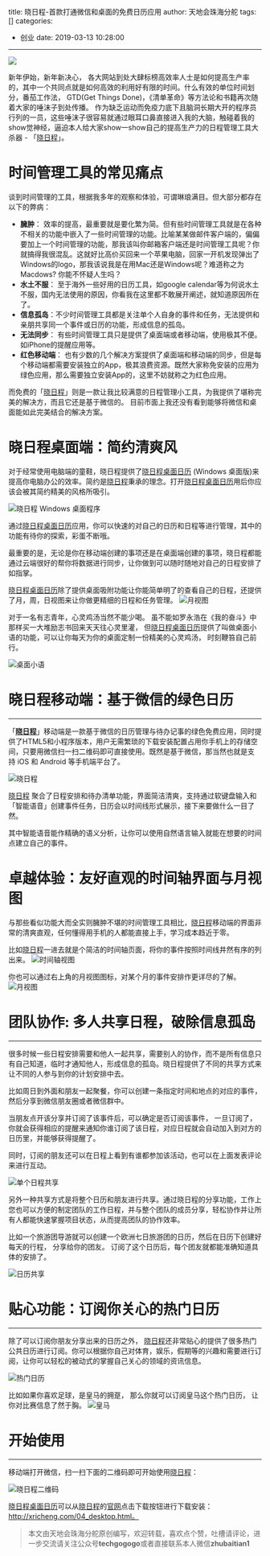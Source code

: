 title: 晓日程-首款打通微信和桌面的免费日历应用
author: 天地会珠海分舵
tags: []
categories:
  - 创业
date: 2019-03-13 10:28:00
---
![](https://upload-images.jianshu.io/upload_images/264714-f613c93022d59171.png?imageMogr2/auto-orient/strip%7CimageView2/2/w/1240)

新年伊始，新年新决心， 各大网站到处大肆标榜高效率人士是如何提高生产率的，其中一个共同点就是如何高效的利用好有限的时间。什么有效的单位时间划分，番茄工作法， GTD(Get Things Done)，《清单革命》等方法论和书籍再次随着大家的唾沫子到处传播。 作为缺乏运动而免疫力底下且脑洞长期大开的程序员行列的一员，这些唾沫子很容易就通过眼耳口鼻直接进入我的大脑，触碰着我的show觉神经，逼迫本人给大家show一show自己的提高生产力的日程管理工具大杀器 - 「[晓日程](https://xricheng.com/)」。

# 时间管理工具的常见痛点
谈到时间管理的工具，根据我多年的观察和体验，可谓琳琅满目。但大部分都存在以下的弊病：

- **臃肿**： 效率的提高，最重要就是要化繁为简。但有些时间管理工具就是在各种不相关的功能中嵌入了一些时间管理的功能。比喻某某做邮件客户端的，偏偏要加上一个时间管理的功能，那我该叫你邮箱客户端还是时间管理工具呢？你就搞得我很混乱。这就好比高价买回来一个苹果电脑，回家一开机发现弹出了Windows的logo，那我该说我是在用Mac还是Windows呢？难道称之为Macdows? 你能不怀疑人生吗？
- **水土不服**： 至于海外一些好用的日历工具，如google calendar等为何说水土不服，国内无法使用的原因，你看我在这里都不敢展开阐述，就知道原因所在了。
- **信息孤岛**：不少时间管理工具都是关注单个人自身的事件和任务，无法提供和亲朋共享同一个事件或日历的功能，形成信息的孤岛。
- **无法同步**： 有些时间管理工具只是提供了桌面端或者移动端，使用极其不便。 如iPhone的提醒应用等。
- **红色移动端**： 也有少数的几个解决方案提供了桌面端和移动端的同步，但是每个移动端都需要安装独立的App，极其浪费资源。既然大家称免安装的应用为绿色应用，那么需要独立安装App的，这里不妨就称之为红色应用。

而免费的「[晓日程](https://xricheng.com/)」则是一款让我比较满意的日程管理小工具，为我提供了堪称完美的解决方，而且它还是基于微信的。 目前市面上我还没有看到能够将微信和桌面能如此完美结合的解决方案。

# 晓日程桌面端：简约清爽风

 对于经常使用电脑端的童鞋，晓日程提供了[晓日程桌面日历](https://xricheng.com/) (Windows 桌面版)来提高你电脑办公的效率。简约是[晓日程](https://xricheng.com/)秉承的理念。打开[晓日程桌面日历](https://xricheng.com/)用后你应该会被其简约精美的风格所吸引。

![晓日程 Windows 桌面程序](https://upload-images.jianshu.io/upload_images/264714-224406ce3ba42b3d.png?imageMogr2/auto-orient/strip%7CimageView2/2/w/1240)

通过[晓日程桌面日历](https://xricheng.com/)应用，你可以快速的对自己的日历和日程等进行管理，其中的功能有待你的探索，彩蛋不断哦。

最重要的是，无论是你在移动端创建的事项还是在桌面端创建的事项，晓日程都能通过云端很好的帮你将数据进行同步，让你做到可以随时随地对自己的日程安排了如指掌。

[晓日程桌面日历](https://xricheng.com/)除了提供桌面吸附功能让你能简单明了的查看自己的日程，还提供了月，周，日视图来让你做更精细的日程和任务管理。
![月视图](https://upload-images.jianshu.io/upload_images/264714-4f5a3177da3ccc58.png?imageMogr2/auto-orient/strip%7CimageView2/2/w/1240)

对于一名有志青年，心灵鸡汤当然不能少喝。 虽不能如罗永浩在《我的奋斗》中那样买一大堆励志书回来天天往心灵里灌， 但[晓日程桌面日历](https://xricheng.com/)提供了叫做桌面小语的功能，可以让你每天为你的桌面定制一份精美的心灵鸡汤， 时刻鞭笞自己前行。

![桌面小语](https://upload-images.jianshu.io/upload_images/264714-f613c93022d59171.png?imageMogr2/auto-orient/strip%7CimageView2/2/w/1240)

# 晓日程移动端：基于微信的绿色日历
---
「[**晓日程**](https://xricheng.com/)」移动端是一款基于微信的日历管理与待办记事的绿色免费应用，同时提供了HTML5和小程序版本，用户无需繁琐的下载安装配置占用你手机上的存储空间，只要用微信扫一扫二维码即可直接使用。既然是基于微信，那当然也就是支持 iOS 和 Android 等手机端平台了。

![晓日程](https://upload-images.jianshu.io/upload_images/264714-c88021e3fb117f7f.png?imageMogr2/auto-orient/strip%7CimageView2/2/w/1240)

[晓日程](https://xricheng.com/) 聚合了日程安排和待办清单功能，界面简洁清爽，支持通过软键盘输入和「智能语音」创建事件任务，日历会以时间线形式展示，接下来要做什么一目了然。

其中智能语音能作精确的语义分析，让你可以使用自然语言输入就能在想要的时间点建立自己的事件。

# 卓越体验：友好直观的时间轴界面与月视图
与那些看似功能大而全实则臃肿不堪的时间管理工具相比，[晓日程](https://xricheng.com/)移动端的界面非常的清爽直观，任何懂得用手机的人都能直接上手，学习成本趋近于零。

比如[晓日程](https://xricheng.com/)一进去就是个简洁的时间轴页面，将你的事件按照时间线井然有序的列出来。
![时间轴视图](https://upload-images.jianshu.io/upload_images/264714-0b79b1909a4fc061.png?imageMogr2/auto-orient/strip%7CimageView2/2/w/1240)

你也可以通过右上角的月视图图标，对某个月的事件安排作更详尽的了解。
![月视图](https://upload-images.jianshu.io/upload_images/264714-f0fe7204512e8b58.png?imageMogr2/auto-orient/strip%7CimageView2/2/w/1240)

# 团队协作: 多人共享日程，破除信息孤岛
---
很多时候一些日程安排需要和他人一起共享，需要别人的协作，而不是所有信息只有自己知道，临时才通知他人，形成信息的孤岛。晓日程提供了不同的共享方式来让不同的人参与到你的计划安排中去。

比如周日到外面和朋友一起聚餐，你可以创建一条指定时间和地点的对应的事件，然后分享到微信朋友圈或者微信群中。

当朋友点开该分享并订阅了该事件后，可以确定是否订阅该事件， 一旦订阅了，你就会获得相应的提醒来通知你谁订阅了该日程，对应日程就会自动加入到对方的日历里，并能够获得提醒了。

同时，订阅的朋友还可以在日程上看到有谁都参加该活动，也可以在上面发表评论来进行互动。

![单个日程共享](https://upload-images.jianshu.io/upload_images/264714-69caa08a942037b9.png?imageMogr2/auto-orient/strip%7CimageView2/2/w/1240)

另外一种共享方式是将整个日历和朋友进行共享。通过晓日程的分享功能，工作上您也可以方便的制定团队的工作日程，并与整个团队的成员分享，轻松协作并让所有人都能快速掌握项目状态，从而提高团队的协作效率。

比如一个旅游团导游就可以创建一个欧洲七日旅游团的日历，然后在日历下创建好每天的行程， 分享给你的团友。 订阅了这个日历后，每个团友就都能准确知道具体的安排了。


![日历共享](https://upload-images.jianshu.io/upload_images/264714-a6305ad3396441f6.png?imageMogr2/auto-orient/strip%7CimageView2/2/w/1240)

# 贴心功能：订阅你关心的热门日历
---
除了可以订阅你朋友分享出来的日历之外， [晓日程](https://xricheng.com/)还非常贴心的提供了很多热门公共日历进行订阅。你可以根据你自己对体育，娱乐，假期等的兴趣和需要进行订阅，让你可以轻松的被动式的掌握自己关心的领域的资讯信息。 

![热门日历](https://upload-images.jianshu.io/upload_images/264714-2826d61390529a51.png?imageMogr2/auto-orient/strip%7CimageView2/2/w/1240)

比如如果你喜欢足球，是皇马的拥趸， 那么你就可以订阅皇马这个热门日历， 让你对比赛信息了然于胸。
![皇马](https://upload-images.jianshu.io/upload_images/264714-8f9227b24d414a85.png?imageMogr2/auto-orient/strip%7CimageView2/2/w/1240)

# 开始使用
---

移动端打开微信，扫一扫下面的二维码即可开始使用[晓日程](https://xricheng.com/)：

![晓日程二维码](http://upload-images.jianshu.io/upload_images/264714-a6ca89cc46462472.png?imageMogr2/auto-orient/strip%7CimageView2/2/w/1240)

[晓日程桌面日历](https://xricheng.com/)可以从[晓日程](https://xricheng.com/)的[官网](http://xricheng.com/04_desktop.html)点击下载按钮进行下载安装：http://xricheng.com/04_desktop.html。

>本文由天地会珠海分舵原创编写，欢迎转载，喜欢点个赞，吐槽请评论，进一步交流请关注公众号**techgogogo**或者直接联系本人微信**zhubaitian1**